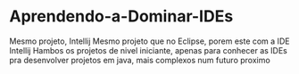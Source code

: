 # Aprendendo-a-Dominar-IDEs
Mesmo projeto, Intellij
Mesmo projeto que no Eclipse, porem este com  a IDE Intellij
Hambos os projetos de nivel iniciante, apenas para conhecer as IDEs pra desenvolver projetos em java, mais complexos num futuro proximo

